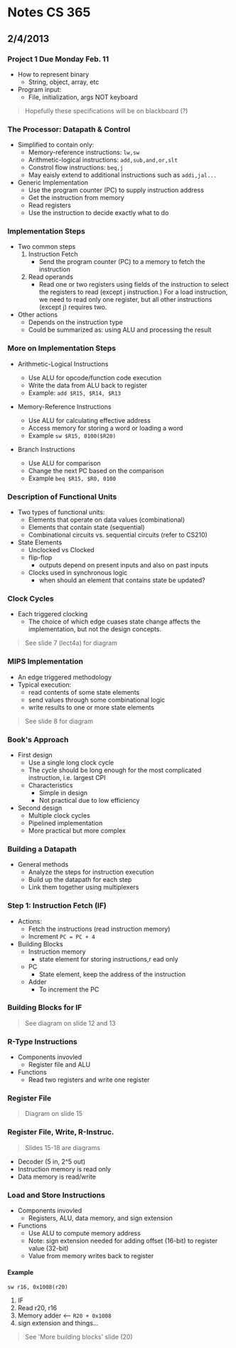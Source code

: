 # Notes CS 365
## 2/4/2013

### Project 1 Due Monday Feb. 11
- How to represent binary
    - String, object, array, etc
- Program input:
    - File, initialization, args NOT keyboard

> Hopefully these specifications will be on blackboard (?) 
    
### The Processor: Datapath & Control
- Simplified to contain only:
    - Memory-reference instructions: ``lw,sw``
    - Arithmetic-logical instructions: ``add,sub,and,or,slt``
    - Constrol flow instructions: ``beq,j``
    - May eaisly extend to additional instructions such as ``addi,jal...``
- Generic Implementation
    - Use the program counter (PC) to supply instruction address
    - Get the instruction from memory
    - Read registers
    - Use the instruction to decide exactly what to do 

### Implementation Steps
- Two common steps
    1. Instruction Fetch
        - Send the program counter (PC) to a memory to fetch the instruction
    2. Read operands
        - Read one or two registers using fields of the instruction to select the registers to read (except j instruction.) For a load instruction, we need to read only one register, but all other instructions (except j) requires two.
- Other actions
    - Depends on the instruction type
    - Could be summarized as: using ALU and processing the result

### More on Implementation Steps
- Arithmetic-Logical Instructions
    - Use ALU for opcode/function code execution
    - Write the data from ALU back to register
    - Example: ``add $R15, $R14, $R13``
- Memory-Reference Instructions
    - Use ALU for calculating effective address
    - Access memory for storing a word or loading a word
    - Example ``sw $R15, 0100($R20)`` 

- Branch Instructions 
    - Use ALU for comparison
    - Change the next PC based on the comparison
    - Example ``beq $R15, $R0, 0100``

### Description of Functional Units
- Two types of functional units:
    - Elements that operate on data values (combinational)
    - Elements that contain state (sequential)
    - Combinational circuits vs. sequential circuits (refer to CS210) 
- State Elements
    - Unclocked vs Clocked
    - flip-flop
        - outputs depend on present inputs and also on past inputs
    - Clocks used in synchronous logic
        - when should an element that contains state be updated?

### Clock Cycles
- Each triggered clocking
    - The choice of which edge cuases state change affects the implementation, but not the design concepts.

> See slide 7 (lect4a) for diagram 

### MIPS Implementation 
- An edge triggered methodology
- Typical execution:
    - read contents of some state elements
    - send values through some combinational logic
    - write results to one or more state elements

> See slide 8 for diagram 


### Book's Approach 
- First design
    - Use a single long clock cycle
    - The cycle should be long enough for the most complicated instruction, i.e. largest CPI
    - Characteristics 
        - Simple in design
        - Not practical due to low efficiency
- Second design
    - Multiple clock cycles
    - Pipelined implementation
    - More practical but more complex 

### Building a Datapath
- General methods
    - Analyze the steps for instruction execution
    - Build up the datapath for each step
    - Link them together using multiplexers 

### Step 1: Instruction Fetch (IF)
- Actions:
    - Fetch the instructions (read instruction memory)
    - Increment ``PC = PC + 4``
- Building Blocks
    - Instruction memory
        - state element for storing instructions,r ead only
    - PC
        - State element, keep the address of the instruction
   - Adder 
        - To increment the PC

### Building Blocks for IF

> See diagram on slide 12 and 13

### R-Type Instructions
- Components invovled
    - Register file and ALU
- Functions
    - Read two registers and write one register 

### Register File

> Diagram on slide 15 

### Register File, Write, R-Instruc.

> Slides 15-18 are diagrams 

- Decoder (5 in, 2^5 out) 
- Instruction memory is read only 
- Data memory is read/write 

### Load and Store Instructions
- Components invovled
    - Registers, ALU, data memory, and sign extension
- Functions 
    - Use ALU to compute memory address
    - Note: sign extension needed for adding offset (16-bit) to register value (32-bit) 
    - Value from memory writes back to register 

#### Example

```
sw r16, 0x1008(r20) 
```

1. IF
2. Read r20, r16
3. Memory adder <-- ``R20 + 0x1008`` 
4. sign extension and things...

> See 'More building blocks' slide  (20) 
